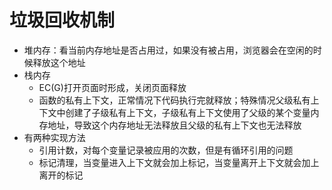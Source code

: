 # 垃圾回收机制
- 堆内存：看当前内存地址是否占用过，如果没有被占用，浏览器会在空闲的时候释放这个地址
- 栈内存
  - EC(G)打开页面时形成，关闭页面释放
  - 函数的私有上下文，正常情况下代码执行完就释放；特殊情况父级私有上下文中创建了子级私有上下文，子级私有上下文使用了父级的某个变量内存地址，导致这个内存地址无法释放且父级的私有上下文也无法释放
- 有两种实现方法
  - 引用计数，对每个变量记录被应用的次数，但是有循环引用的问题
  - 标记清理，当变量进入上下文就会加上标记，当变量离开上下文就会加上离开的标记